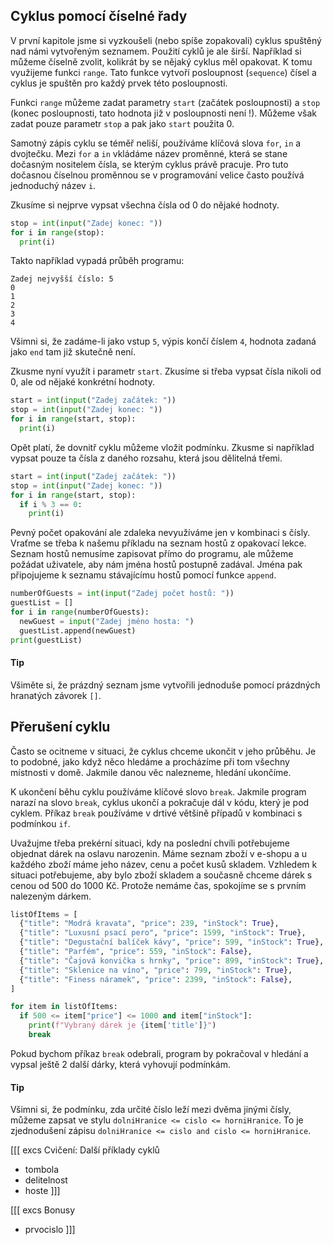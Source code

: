 ## Cyklus pomocí číselné řady

V první kapitole jsme si vyzkoušeli (nebo spíše zopakovali) cyklus spuštěný nad námi vytvořeným seznamem. Použití cyklů je ale širší. Například si můžeme číselně zvolit, kolikrát by se nějaký cyklus měl opakovat. K tomu využijeme funkci `range`. Tato funkce vytvoří posloupnost (`sequence`) čísel a cyklus je spuštěn pro každý prvek této posloupnosti. 

Funkci `range` můžeme zadat parametry `start` (začátek posloupnosti) a `stop` (konec posloupnosti, tato hodnota již v posloupnosti není !). Můžeme však zadat pouze parametr `stop` a pak jako `start` použita 0.

Samotný zápis cyklu se téměř neliší, používáme klíčová slova `for`, `in` a dvojtečku. Mezi `for` a `in` vkládáme název proměnné, která se stane dočasným nositelem čísla, se kterým cyklus právě pracuje. Pro tuto dočasnou číselnou proměnnou se v programování velice často používá jednoduchý název `i`.

Zkusíme si nejprve vypsat všechna čísla od 0 do nějaké hodnoty.

```py
stop = int(input("Zadej konec: "))
for i in range(stop):
  print(i)
```

Takto například vypadá průběh programu:

```
Zadej nejvyšší číslo: 5
0
1
2
3
4
```

Všimni si, že zadáme-li jako vstup `5`, výpis končí číslem `4`, hodnota zadaná jako `end` tam již skutečně není.

Zkusme nyní využít i parametr `start`. Zkusíme si třeba vypsat čísla nikoli od 0, ale od nějaké konkrétní hodnoty.

```py
start = int(input("Zadej začátek: "))
stop = int(input("Zadej konec: "))
for i in range(start, stop):
  print(i)
```

Opět platí, že dovnitř cyklu můžeme vložit podmínku. Zkusme si například vypsat pouze ta čísla z daného rozsahu, která jsou dělitelná třemi.

```py
start = int(input("Zadej začátek: "))
stop = int(input("Zadej konec: "))
for i in range(start, stop):
  if i % 3 == 0:
    print(i)
```

Pevný počet opakování ale zdaleka nevyužíváme jen v kombinaci s čísly. Vraťme se třeba k našemu příkladu na seznam hostů z opakovací lekce. Seznam hostů nemusíme zapisovat přímo do programu, ale můžeme požádat uživatele, aby nám jména hostů postupně zadával. Jména pak připojujeme k seznamu stávajícímu hostů pomocí funkce `append`.

```py
numberOfGuests = int(input("Zadej počet hostů: "))
guestList = []
for i in range(numberOfGuests):
  newGuest = input("Zadej jméno hosta: ")
  guestList.append(newGuest)
print(guestList)
```

#### Tip

Všiměte si, že prázdný seznam jsme vytvořili jednoduše pomocí prázdných hranatých závorek `[]`.

## Přerušení cyklu

Často se ocitneme v situaci, že cyklus chceme ukončit v jeho průběhu. Je to podobné, jako když něco hledáme a procházíme při tom všechny místnosti v domě. Jakmile danou věc nalezneme, hledání ukončíme.

K ukončení běhu cyklu používáme klíčové slovo `break`. Jakmile program narazí na slovo `break`, cyklus ukončí a pokračuje dál v kódu, který je pod cyklem. Příkaz `break` používáme v drtivé většině případů v kombinaci s podmínkou `if`.

Uvažujme třeba prekérní situaci, kdy na poslední chvíli potřebujeme objednat dárek na oslavu narozenin. Máme seznam zboží v e-shopu a u každého zboží máme jeho název, cenu a počet kusů skladem. Vzhledem k situaci potřebujeme, aby bylo zboží skladem a současně chceme dárek s cenou od 500 do 1000 Kč. Protože nemáme čas, spokojíme se s prvním nalezeným dárkem.

```py
listOfItems = [
  {"title": "Modrá kravata", "price": 239, "inStock": True},
  {"title": "Luxusní psací pero", "price": 1599, "inStock": True},
  {"title": "Degustační balíček kávy", "price": 599, "inStock": True},
  {"title": "Parfém", "price": 559, "inStock": False},
  {"title": "Čajová konvička s hrnky", "price": 899, "inStock": True},
  {"title": "Sklenice na víno", "price": 799, "inStock": True},
  {"title": "Finess náramek", "price": 2399, "inStock": False},
]

for item in listOfItems:
  if 500 <= item["price"] <= 1000 and item["inStock"]:
    print(f"Vybraný dárek je {item['title']}")
    break
```

Pokud bychom příkaz `break` odebrali, program by pokračoval v hledání a vypsal ještě 2 další dárky, která vyhovují podmínkám.

#### Tip

Všimni si, že podmínku, zda určité číslo leží mezi dvěma jinými čísly, můžeme zapsat ve stylu `dolniHranice <= cislo <= horniHranice`. To je zjednodušení zápisu `dolniHranice <= cislo and cislo <= horniHranice`.

[[[ excs Cvičení: Další příklady cyklů
- tombola
- delitelnost
- hoste
]]]

[[[ excs Bonusy
- prvocislo
]]]
